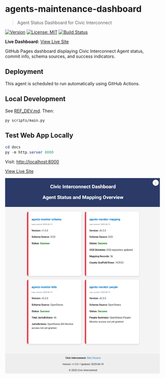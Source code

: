 # agents-maintenance-dashboard


> Agent Status Dashboard for Civic Interconnect

[![Version](https://img.shields.io/badge/version-v1.0.2-blue)](https://github.com/civic-interconnect/agents-maintenance-dashboard/releases)
[![License: MIT](https://img.shields.io/badge/license-MIT-green.svg)](https://opensource.org/licenses/MIT)
[![Build Status](https://github.com/civic-interconnect/agents-maintenance-dashboard/actions/workflows/app.yml/badge.svg)](https://github.com/civic-interconnect/agents-maintenance-dashboard/actions)

**Live Dashboard:** [View Live Site](https://civic-interconnect.github.io/agents-maintenance-dashboard/)

GitHub Pages dashboard displaying Civic Interconnect Agent status, commit info, schema sources, and success indicators.

## Deployment

This agent is scheduled to run automatically using GitHub Actions.

## Local Development

See [REF_DEV.md](./REF_DEV.md). Then:

```shell
py scripts/main.py
```

## Test Web App Locally

```powershell
cd docs
py -m http.server 8000
```

Visit: <http://localhost:8000>

[View Live Site](https://civic-interconnect.github.io/agents-maintenance-dashboard/)

![Screenshot of Civic Interconnect Dashboard](images/screenshot.png)
